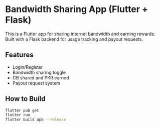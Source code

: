 # Bandwidth Sharing App (Flutter + Flask)

This is a Flutter app for sharing internet bandwidth and earning rewards.  
Built with a Flask backend for usage tracking and payout requests.

## Features
- Login/Register
- Bandwidth sharing toggle
- GB shared and PKR earned
- Payout request system

## How to Build
```bash
flutter pub get
flutter run
flutter build apk --release
